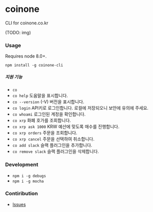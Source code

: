 # coinone
CLI for coinone.co.kr

(TODO: img)

### Usage

Requires node 8.0+.

`npm install -g coinone-cli`

##### 지원 기능

- `co`
- `co help` 도움말을 표시합니다.
- `co --version` (-V) 버전을 표시합니다.
- `co login` API키로 로그인합니다. 로컬에 저장되오니 보안에 유의에 주세요.
- `co whoami` 로그인된 계정을 확인합니다.
- `co xrp` 화폐 호가를 조회합니다.
- `co xrp ask 1000` KRW 예산에 맞도록 매수를 진행합니다.
- `co xrp orders` 주문을 조회합니다.
- `co xrp cancel` 주문을 선택하여 취소합니다.
- `co add slack` 슬랙 플러그인을 추가합니다.
- `co remove slack` 슬랙 플러그인을 삭제합니다.


### Development

- `npm i -g debugs`
- `npm i -g mocha`


### Contiribution

- [Issues](https://github.com/eces/coinone/issues)